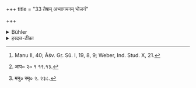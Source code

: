 +++
title = "33 तेषाम् अभ्यागमनम् भोजनं"

+++

<details><summary>Bühler</summary>

33. Intercourse, eating, and intermarriage with them should be avoided. [^20] 


[^20]:  Manu II, 40; Āśv. Gṛ. Sū. I, 19, 8, 9; Weber, Ind. Stud. X, 21.
</details>

<details><summary>हरदत्त-टीका</summary>

## सूत्रम्
तेषामभ्यागमनं भोजनं विवाहमिति च वर्जयेत् ॥३३॥
### टिप्पनी
तेषामेतेषामभ्यागमनमाभिमुख्येन गमनम्, मातापितृपुत्रदारशरीररक्षणार्थमपि वर्जयेत् । यद्यपि भिक्षा सर्वतः प्रतिग्राह्येति वक्ष्यते भोजनमुद्यतमपि वर्जयेत् [^४] 'अपि दुष्कृतकारिण' इति सत्यपि वचने । विवाहं च वर्जयेत् यद्यपि [^५] 'स्त्रीरत्नं दुष्कुलादपी'ति मानवस्मरणम् ॥ ३३ ॥  

[^४]: आप० २० १ १९.१३.

[^५]: मनु० स्मृ० २. २३८.
</details>
